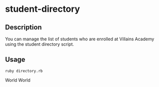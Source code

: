 # student-directory

## Description

You can manage the list of students who are enrolled at Villains Academy using the student directory script.

## Usage

```shell
ruby directory.rb
```
World
World

